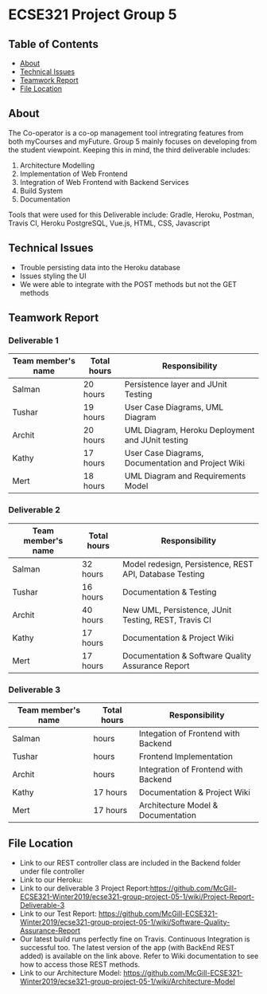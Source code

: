 # ECSE321 Project Group 5

## Table of Contents
* [About](#about)
* [Technical Issues](#technical-issues)
* [Teamwork Report](#teamwork-report)
* [File Location](#file-location)


## About
The Co-operator is a co-op management tool intregrating features from both myCourses and myFuture. Group 5 mainly focuses on developing from the student viewpoint. Keeping this in mind, the third deliverable includes: 

1. Architecture Modelling
2. Implementation of Web Frontend
3. Integration of Web Frontend with Backend Services
4. Build System
5. Documentation

Tools that were used for this Deliverable include: Gradle, Heroku, Postman, Travis CI, Heroku PostgreSQL, Vue.js, HTML, CSS, Javascript

## Technical Issues
- Trouble persisting data into the Heroku database
- Issues styling the UI 
- We were able to integrate with the POST methods but not the GET methods

## Teamwork Report
### Deliverable 1

|Team member's name|Total hours|Responsibility          |
|------------------|-----------|----------------------- |
|Salman            |   20 hours|Persistence layer and JUnit Testing |
|Tushar            |   19 hours|User Case Diagrams, UML Diagram |
|Archit            |   20 hours|UML Diagram, Heroku Deployment and JUnit testing         |
|Kathy             |   17 hours|User Case Diagrams, Documentation and Project Wiki        |
|Mert              |   18 hours|UML Diagram and Requirements Model                        |

### Deliverable 2

|Team member's name|Total hours|Responsibility          |
|------------------|-----------|----------------------- |
|Salman            |   32 hours|Model redesign, Persistence, REST API, Database Testing  |
|Tushar            |   16 hours|Documentation & Testing |
|Archit            |   40 hours|New UML, Persistence, JUnit Testing, REST, Travis CI |
|Kathy             |   17 hours|Documentation & Project Wiki  |
|Mert              |   17 hours|Documentation & Software Quality Assurance Report         |

### Deliverable 3

|Team member's name|Total hours|Responsibility          |
|------------------|-----------|----------------------- |
|Salman            |    hours|Integation of Frontend with Backend  |
|Tushar            |    hours|Frontend Implementation |
|Archit            |    hours|Integration of Frontend with Backend  |
|Kathy             |   17 hours|Documentation & Project Wiki  |
|Mert              |   17 hours|Architecture Model & Documentation         |

## File Location 
- Link to our REST controller class are included in the Backend folder under file controller
- Link to our Heroku: 
- Link to our deliverable 3 Project Report:https://github.com/McGill-ECSE321-Winter2019/ecse321-group-project-05-1/wiki/Project-Report-Deliverable-3
- Link to our Test Report: https://github.com/McGill-ECSE321-Winter2019/ecse321-group-project-05-1/wiki/Software-Quality-Assurance-Report
- Our latest build runs perfectly fine on Travis. Continuous Integration is successful too. The latest version of the app (with BackEnd REST added) is available on the link above. Refer to Wiki documentation to see how to access those REST methods. 
- Link to our Architecture Model: https://github.com/McGill-ECSE321-Winter2019/ecse321-group-project-05-1/wiki/Architecture-Model

